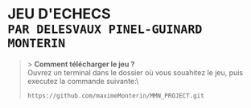**JEU D'ECHECS**\
```PAR DELESVAUX PINEL-GUINARD MONTERIN```
==========================================

>\> **Comment télécharger le jeu ?**
\
> Ouvrez un terminal dans le dossier où vous souahitez le jeu, puis executez la commande suivante:\
> ```
> https://github.com/maximeMonterin/MMN_PROJECT.git
> ```
